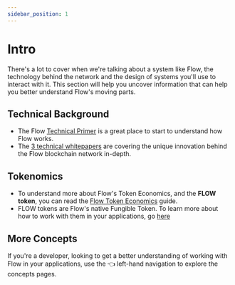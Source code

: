 ```yaml
---
sidebar_position: 1
---
```


# Intro

There's a lot to cover when we're talking about a system like Flow, the technology behind the network
and the design of systems you'll use to interact with it. This section will help you uncover information that can help you better understand
Flow's moving parts.

## Technical Background

- The Flow [Technical Primer](https://www.onflow.org/primer) is a great place to start to understand how Flow works.
- The [3 technical whitepapers](https://www.onflow.org/technical-paper) are covering the unique innovation behind the Flow blockchain network in-depth.

## Tokenomics

- To understand more about Flow's Token Economics, and the **FLOW token**, you can read the [Flow Token Economics](https://www.onflow.org/flow-token-economics) guide.
- FLOW tokens are Flow's native Fungible Token. To learn more about how to work with them in your applications, go [here](../cadence/core-contracts/flow-token.mdx)

## More Concepts

If you're a developer, looking to get a better understanding of working with Flow in your applications,
use the 👈 left-hand navigation to explore the concepts pages.
